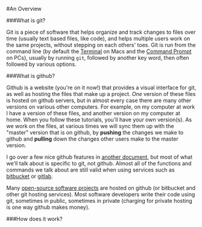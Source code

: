 #An Overview

###What is git?

Git is a piece of software that helps organize and track changes to files over time (usually text based files, like code), and helps multiple users work on the same projects, without stepping on each others' toes. Git is run from the command line (by default the [Terminal](http://en.wikipedia.org/wiki/Terminal_%28OS_X%29) on Macs and the [Command Prompt](http://en.wikipedia.org/wiki/Cmd.exe) on PCs), usually by running `git`, followed by another key word, then often followed by various options.

###What is github?

Github is a website (you're on it now!) that provides a visual interface for git, as well as hosting the files that make up a project. *One* version of these files is hosted on github servers, but in almost every case there are many other versions on various other computers. For example, on my computer at work I have a version of these files, and another version on my computer at home. When you follow these tutorials, you'll have your own version(s). As we work on the files, at various times we will sync them up with the "master" version that is on github, by **pushing** the changes we make to github and **pulling** down the changes other users make to the master version.

I go over a few nice github features in [another document](working.md), but most of what we'll talk about is specific to git, not github. Almost all of the functions and commands we talk about are still valid when using services such as [bitbucket](https://bitbucket.org/) or [gitlab](https://about.gitlab.com/).

Many [open-source software projects](http://en.wikipedia.org/wiki/Free_and_open-source_software) are hosted on github (or bitbucket and other git hosting services). Most software developers write their code using git, sometimes in public, sometimes in private (charging for private hosting is one way github makes money).

###How does it work?
